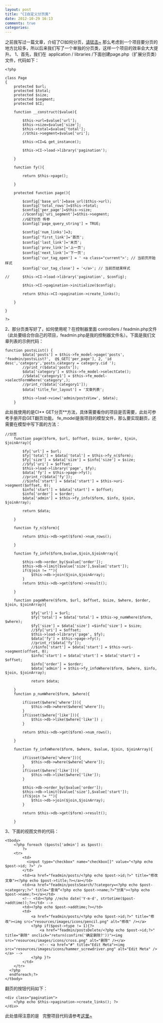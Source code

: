 ```yaml
---
layout: post
title: "CI自定义分页类"
date: 2012-10-29 16:13
comments: true
categories: 
---
```


之前我写过一篇文章，介绍了CI如何分页，[请猛击~](/?p=286) 那么考虑到一个项目要分页的地方比较多，所以后来我们写了一个单独的分页类，这样一个项目的效率会大大提升。 1、首先，我们在  application / libraries /下面创建page.php（扩展分页类）文件，代码如下： 
    
    
    <?php
    
    class Page
    { 
    	protected $url;
    	protected $total;
    	protected $size;
    	protected $segment;
    	protected $CI;
    
    	function __construct($value){
    
    		$this->url=$value['url'];
    		$this->size=$value['size'];
    		$this->total=$value['total'];
    		//$this->segment=$value['uri'];
    
    		$this->CI=& get_instance();
    
    		$this->CI->load->library('pagination');
    
    	}
    
    	function fy(){
    
    		return $this->page();
    
    	}
    
    	protected function page(){
    
    		$config['base_url']=base_url($this->url);
    		$config['total_rows']=$this->total;
    		$config['per_page']=$this->size;
    		//$config['uri_segment']=$this->segment;
    		//GET分页 传参
    		$config['page_query_string'] = TRUE;
    
    		$config['num_links']=3;
    		$config['first_link']='首页';
    		$config['last_link']='末页';
    		$config['prev_link']='上一页';
    		$config['next_link']='下一页';
    		$config['cur_tag_open'] = ' <a class="current">'; // 当前页开始样式  
    		$config['cur_tag_close'] = '</a>'; // 当前页结束样式  
    
    //      $this->CI->load->library('pagination', $config);
    
    		$this->CI->pagination->initialize($config);
    
    		return $this->CI->pagination->create_links();
    
    	}
    
    }
    
    ?>

2、那分页类写好了，如何使用呢？在控制器里面 controllers / feadmin.php文件（此处要结合你自己的项目，feadmin.php是我的控制器文件名）。下面是我们文章列表的示例代码： 
    
    
    function postsList() {
    		$data['posts'] = $this->fe_model->page('posts', 'feadmin/postsList?',  @$_GET['per_page'], 2, 'id desc','category','posts.category = category.cid ');
    		//print_r($data['posts']);
    		$data['category'] = $this->fe_model->selectCate();
    		//$data['category1'] = $this->fe_model->selectFormWhere('category',);
    		//print_r($data['category1']);
            $data['title_for_layout'] = '文章列表';
    
            $this->load->view('admin/postsView', $data);
        }

此处我使用的是CI** GET分页**方法，具体需要看你的项目是否需要，此处可参考手册开启GET翻页功能。 fe_model是我项目的模型文件，那么要实现翻页，还需要在模型中写下面的方法： 
    
    
    //分页
    	function page($form, $url, $offset, $size, $order, $join, $joinArray){
    
    		$fy['url'] = $url;
    		$fy['total'] = $data['total'] = $this->fy_n($form);
    		$fy['size'] = $data['size'] = $info['size'] = $size;
    		//$fy['uri'] = $offset;
    		$this->load->library('page', $fy);
    		$data['fy'] = $this->page->fy();
    		//print_r($data['fy']);
    		//$info['start'] = $data['start'] = $this->uri->segment($offset, 0);
    		$info['start'] = $data['start'] = $offset;
    		$info['order'] = $order;
    		$data['admin'] = $this->fy_info($form, $info, $join, $joinArray);
    
    		return $data;
    
    	}
    
    	function fy_n($form){
    
    		return $this->db->get($form)->num_rows();
    
    	}
    
    	function fy_info($form,$value,$join,$joinArray){
    
    		$this->db->order_by($value['order']);
    		$this->db->limit($value['size'],$value['start']);
    		if($join != ""){
    			$this->db->join($join,$joinArray);
    		}
    		return $this->db->get($form)->result();
    
    	}
    
    	function pageWhere($form, $url, $offset, $size, $where, $order, $join, $joinArray){
    
    			$fy['url'] = $url;
    			$fy['total'] = $data['total'] = $this->p_numWhere($form, $where);
    			$fy['size'] = $data['size'] =$info['size'] = $size;
    			//$fy['uri'] = $offset;
    			$this->load->library('page', $fy);
    			$data['fy'] = $this->page->fy();
    			//print_r($data['fy']);
    			//$info['start'] = $data['start'] = $this->uri->segment(offset, 0);
    			$info['start'] = $data['start'] = $data['start'] = $offset;
    			$info['order'] = $order;
    			$data['admin'] = $this->fy_infoWhere($form, $where, $info, $join, $joinArray);
    
    			return $data;
    
    	}
    	function p_numWhere($form, $where){
    
    		if(isset($where['where'])){
    			$this->db->where($where['where']);
    		}
    		if(isset($where['like'])){
    			$this->db->like($where['like'])	;
    		}
    
    		return $this->db->get($form)->num_rows();
    
    	}
    
    	function fy_infoWhere($form, $where, $value, $join, $joinArray){
    
    		if(isset($where['where'])){
    			$this->db->where($where['where']);
    		}
    		if(isset($where['like'])){
    			$this->db->like($where['like']);
    		}
    
    		$this->db->order_by($value['order']);
    		$this->db->limit($value['size'],$value['start']);
    		if($join != ""){
    			$this->db->join($join,$joinArray);
    		}
    
    		return $this->db->get($form)->result();
    
    	}

3、下面的视图文件的代码： 
    
    
    <tbody>
    	<?php foreach ($posts['admin'] as $post):
    		?>
    	<tr>
    		<td>
    		  <input type="checkbox" name="checkbox[]" value="<?php echo $post->id; ?>" />
    		</td>
    		<td><a href="feadmin/posts/<?php echo $post->id;?>" title="修改文章"><?php echo $post->title;?></a></td>
    		<td><a href="feadmin/postsSearch/?category=<?php echo $post->category;?>" title="查询“<?php echo $post->name;?>”分类"><?php echo $post->name;?></a></td>
    		<!-- <td><?php //echo date('Y-m-d', strtotime($post->addtime));?></td> -->
    		<td><?php echo $post->addtime;?></td>
    		<td>
    			<a href="feadmin/posts/<?php echo $post->id;?>" title="修改"><img src="resources/images/icons/pencil.png" alt="修改" /></a> 
    			<?php if($post->type != 1){?>
    				<a href="feadmin/postsDelete/<?php echo $post->id;?>" title="删除" onclick="return(confirm('确定删除?'))"><img src="resources/images/icons/cross.png" alt="删除" /></a> 
    				<!-- <a href="#" title="Edit Meta"><img src="resources/images/icons/hammer_screwdriver.png" alt="Edit Meta" /></a> -->
    			<?php }?>
    		</td>
    	</tr>
      <?php 
      endforeach;?>
    </tbody>

翻页的按钮代码如下： 
    
    
    <div class="pagination">
    	<?php echo $this->pagination->create_links(); ?>
    </div>

此处值得注意的是<?php foreach (**$posts['admin']** as $post):?>   完整项目代码请参考[这里~](https://github.com/forecho/Fecms/)